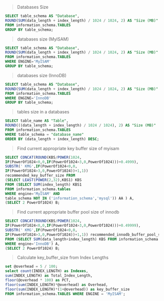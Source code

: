 > Databases Size 
```sql
SELECT table_schema AS "Database", 
ROUND(SUM(data_length + index_length) / 1024 / 1024, 2) AS "Size (MB)" 
FROM information_schema.TABLES 
GROUP BY table_schema;
```
> databases size (MyISAM)
```sql
SELECT table_schema AS "Database", 
ROUND(SUM(data_length + index_length) / 1024 / 1024, 2) AS "Size (MB)" 
FROM information_schema.TABLES
WHERE ENGINE='MyISAM'
GROUP BY table_schema;
```
> databases size (InnoDB)
```sql
SELECT table_schema AS "Database", 
ROUND(SUM(data_length + index_length) / 1024 / 1024, 2) AS "Size (MB)" 
FROM information_schema.TABLES
WHERE ENGINE='InnoDB'
GROUP BY table_schema;
```
> tables size in a databases
```sql
SELECT table_name AS "Table",
ROUND(((data_length + index_length) / 1024 / 1024), 2) AS "Size (MB)"
FROM information_schema.TABLES
WHERE table_schema = "database_name"
ORDER BY (data_length + index_length) DESC;
```
> Find current appropriate key buffer size of myisam 
```sql
SELECT CONCAT(ROUND(KBS/POWER(1024,
IF(PowerOf1024<0,0,IF(PowerOf1024>3,0,PowerOf1024)))+0.4999),
SUBSTR(' KMG',IF(PowerOf1024<0,0,
IF(PowerOf1024>3,0,PowerOf1024))+1,1))
recommended_key_buffer_size FROM
(SELECT LEAST(POWER(2,32),KBS1) KBS
FROM (SELECT SUM(index_length) KBS1
FROM information_schema.tables
WHERE engine='MyISAM' AND
table_schema NOT IN ('information_schema','mysql')) AA ) A,
(SELECT 2 PowerOf1024) B;
```
> Find current appropriate buffer pool size of innodb
```sql
SELECT CONCAT(ROUND(KBS/POWER(1024,
IF(PowerOf1024<0,0,IF(PowerOf1024>3,0,PowerOf1024)))+0.49999),
SUBSTR(' KMG',IF(PowerOf1024<0,0,
IF(PowerOf1024>3,0,PowerOf1024))+1,1)) recommended_innodb_buffer_pool_size
FROM (SELECT SUM(data_length+index_length) KBS FROM information_schema.tables
WHERE engine='InnoDB') A,
(SELECT 2 PowerOf1024) B;
```
> Calculate key_buffer_size from Index Lengths
```sql
set @overhead = 5 / 100;
select count(INDEX_LENGTH) as Indexes,
sum(INDEX_LENGTH) as Total_Index_Length,
floor(@overhead * 100) as PCT,
floor(sum(INDEX_LENGTH)*@overhead) as Overhead,
floor(sum(INDEX_LENGTH)*(1+@overhead)) as key_buffer_size
FROM information_schema.TABLES WHERE ENGINE = 'MyISAM';
```
